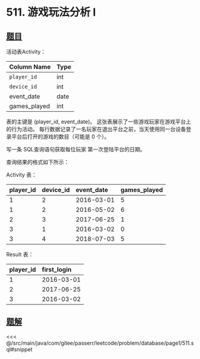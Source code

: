 # 511. 游戏玩法分析 I
## [题目](https://leetcode.cn/problems/game-play-analysis-i/)
活动表Activity：


| Column Name  | Type |
|:-------------|:-----|
| `player_id`  | int  |
| `device_id`  | int  |
| event_date   | date |
| games_played | int  |

表的主键是 (player_id, event_date)。
这张表展示了一些游戏玩家在游戏平台上的行为活动。
每行数据记录了一名玩家在退出平台之前，当天使用同一台设备登录平台后打开的游戏的数目（可能是 0 个）。

写一条 SQL查询语句获取每位玩家 第一次登陆平台的日期。

查询结果的格式如下所示：

Activity 表：

| player_id | device_id | event_date | games_played |
|:----------|:----------|:-----------|:-------------|
| 1         | 2         | 2016-03-01 | 5            |
| 1         | 2         | 2016-05-02 | 6            |
| 2         | 3         | 2017-06-25 | 1            |
| 3         | 1         | 2016-03-02 | 0            |
| 3         | 4         | 2018-07-03 | 5            |

Result 表：

| player_id | first_login |
|:----------|:------------|
| 1         | 2016-03-01  |
| 2         | 2017-06-25  |
| 3         | 2016-03-02  |


## [题解](https://github.com/PasseRR/JavaLeetCode/blob/master/src/main/java/com/gitee/passerr/leetcode/problem/database/page1/511.sql)

<<< @/src/main/java/com/gitee/passerr/leetcode/problem/database/page1/511.sql#snippet
